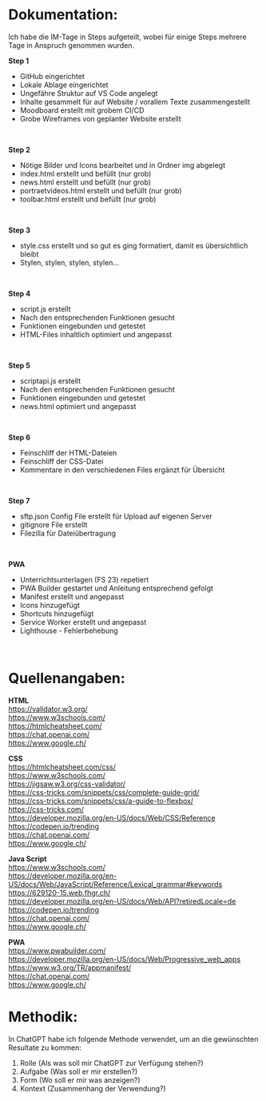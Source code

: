  # Dokumentation:
 Ich habe die IM-Tage in Steps aufgeteilt, wobei für einige Steps mehrere Tage in Anspruch genommen wurden.
 <br>

**Step 1**
- GitHub eingerichtet
- Lokale Ablage eingerichtet
- Ungefähre Struktur auf VS Code angelegt
- Inhalte gesammelt für auf Website / vorallem Texte zusammengestellt
- Moodboard erstellt mit grobem CI/CD
- Grobe Wireframes von geplanter Website erstellt
<br>

**Step 2**
- Nötige Bilder und Icons bearbeitet und in Ordner img abgelegt
- index.html erstellt und befüllt (nur grob)
- news.html erstellt und befüllt (nur grob)
- portraetvideos.html erstellt und befüllt (nur grob)
- toolbar.html erstellt und befüllt (nur grob)
<br>

**Step 3**
- style.css erstellt und so gut es ging formatiert, damit es übersichtlich bleibt
- Stylen, stylen, stylen, stylen...
<br>

**Step 4**
- script.js erstellt
- Nach den entsprechenden Funktionen gesucht
- Funktionen eingebunden und getestet
- HTML-Files inhaltlich optimiert und angepasst
<br>

**Step 5**
- scriptapi.js erstellt
- Nach den entsprechenden Funktionen gesucht
- Funktionen eingebunden und getestet
- news.html optimiert und angepasst
<br>

**Step 6**
- Feinschliff der HTML-Dateien
- Feinschliff der CSS-Datei
- Kommentare in den verschiedenen Files ergänzt für Übersicht
<br>

**Step 7**
- sftp.json Config File erstellt für Upload auf eigenen Server
- gitignore File erstellt
- Filezilla für Dateiübertragung
<br>

**PWA**
- Unterrichtsunterlagen (FS 23) repetiert
- PWA Builder gestartet und Anleitung entsprechend gefolgt
- Manifest erstellt und angepasst
- Icons hinzugefügt
- Shortcuts hinzugefügt
- Service Worker erstellt und angepasst
- Lighthouse - Fehlerbehebung
<br>

 
 # Quellenangaben:

 **HTML**
 <br>
 https://validator.w3.org/
 <br>
 https://www.w3schools.com/
 <br>
 https://htmlcheatsheet.com/
 <br>
 https://chat.openai.com/
 <br>
 https://www.google.ch/
 <br>

**CSS**
 <br>
 https://htmlcheatsheet.com/css/
 <br>
 https://www.w3schools.com/
 <br>
 https://jigsaw.w3.org/css-validator/
 <br>
 https://css-tricks.com/snippets/css/complete-guide-grid/
 <br>
 https://css-tricks.com/snippets/css/a-guide-to-flexbox/
 <br>
 https://css-tricks.com/
 <br>
 https://developer.mozilla.org/en-US/docs/Web/CSS/Reference
 <br>
 https://codepen.io/trending
 <br>
 https://chat.openai.com/
 <br>
 https://www.google.ch/
 <br>

**Java Script**
 <br>
 https://www.w3schools.com/
 <br>
 https://developer.mozilla.org/en-US/docs/Web/JavaScript/Reference/Lexical_grammar#keywords
 <br>
 https://629120-15.web.fhgr.ch/
 <br>
 https://developer.mozilla.org/en-US/docs/Web/API?retiredLocale=de
 <br>
 https://codepen.io/trending
 <br>
 https://chat.openai.com/
 <br>
 https://www.google.ch/
 <br>

 **PWA**
<br>
 https://www.pwabuilder.com/
<br>
 https://developer.mozilla.org/en-US/docs/Web/Progressive_web_apps
<br>
 https://www.w3.org/TR/appmanifest/
<br>
 https://chat.openai.com/
 <br>
 https://www.google.ch/
 <br>

 # Methodik:
 In ChatGPT habe ich folgende Methode verwendet, um an die gewünschten Resultate zu kommen:
 1. Rolle (Als was soll mir ChatGPT zur Verfügung stehen?)
 2. Aufgabe (Was soll er mir erstellen?)
 3. Form (Wo soll er mir was anzeigen?)
 4. Kontext (Zusammenhang der Verwendung?)

